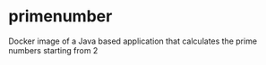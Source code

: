 # primenumber
Docker image of a Java based application that calculates the prime numbers starting from 2
